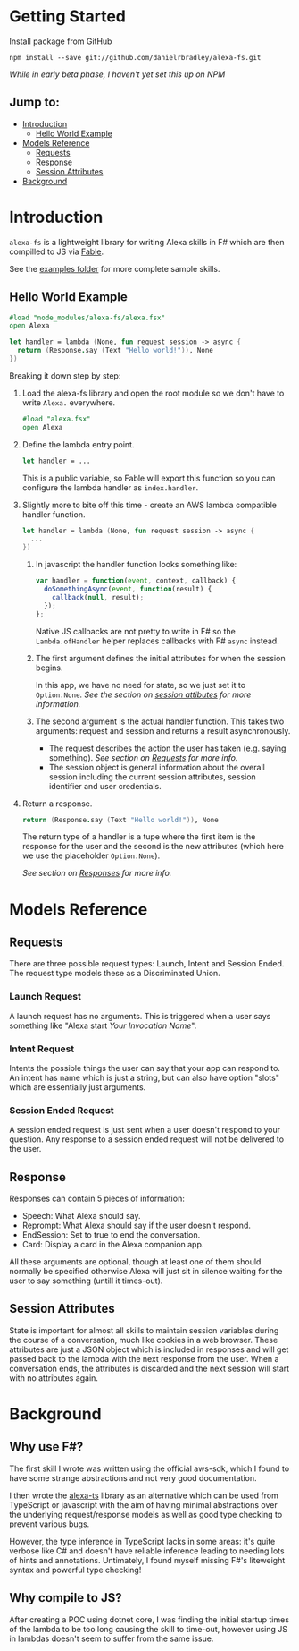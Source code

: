# Getting Started

Install package from GitHub

```
npm install --save git://github.com/danielrbradley/alexa-fs.git
```

_While in early beta phase, I haven't yet set this up on NPM_

## Jump to:
- [Introduction](#introduction)
  - [Hello World Example](#hello-world-example)
- [Models Reference](#models-reference)
  - [Requests](#requests)
  - [Response](#response)
  - [Session Attributes](#session-attributes)
- [Background](#background)

# Introduction

`alexa-fs` is a lightweight library for writing Alexa skills in F# which are then compilled to JS via [Fable](http://fable.io/).

See the [examples folder](examples) for more complete sample skills.

## Hello World Example

```fsharp
#load "node_modules/alexa-fs/alexa.fsx"
open Alexa

let handler = lambda (None, fun request session -> async {
  return (Response.say (Text "Hello world!")), None
})
```

Breaking it down step by step:

1. Load the alexa-fs library and open the root module so we don't have to write `Alexa.` everywhere.

    ```fsharp
    #load "alexa.fsx"
    open Alexa
    ```

2. Define the lambda entry point.

    ```fsharp
    let handler = ...
    ```

    This is a public variable, so Fable will export this function so you can configure the lambda handler as `index.handler`.

3. Slightly more to bite off this time - create an AWS lambda compatible handler function.

    ```fsharp
    let handler = lambda (None, fun request session -> async {
      ...
    })
    ```

    1. In javascript the handler function looks something like:

        ```js
        var handler = function(event, context, callback) {
          doSomethingAsync(event, function(result) {
            callback(null, result);
          });
        };
        ```

        Native JS callbacks are not pretty to write in F# so the `Lambda.ofHandler` helper replaces callbacks with F# `async` instead.

    2. The first argument defines the initial attributes for when the session begins.

        In this app, we have no need for state, so we just set it to `Option.None`. _See the section on [session attibutes](#session-attributes) for more information._

    3. The second argument is the actual handler function. This takes two arguments: request and session and returns a result asynchronously.
    
        - The request describes the action the user has taken (e.g. saying something). _See section on [Requests](#requests) for more info._
        - The session object is general information about the overall session including the current session attributes, session identifier and user credentials.

4. Return a response.

    ```fsharp
    return (Response.say (Text "Hello world!")), None
    ```

    The return type of a handler is a tupe where the first item is the response for the user and the second is the new attributes (which here we use the placeholder `Option.None`).

    _See section on [Responses](#response) for more info._

# Models Reference

## Requests

There are three possible request types: Launch, Intent and Session Ended. The request type models these as a Discriminated Union.

### Launch Request

A launch request has no arguments. This is triggered when a user says something like "Alexa start _Your Invocation Name_".

### Intent Request

Intents the possible things the user can say that your app can respond to. An intent has name which is just a string, but can also have option "slots" which are essentially just arguments.

### Session Ended Request

A session ended request is just sent when a user doesn't respond to your question. Any response to a session ended request will not be delivered to the user.

## Response

Responses can contain 5 pieces of information:
- Speech: What Alexa should say.
- Reprompt: What Alexa should say if the user doesn't respond.
- EndSession: Set to true to end the conversation.
- Card: Display a card in the Alexa companion app.

All these arguments are optional, though at least one of them should normally be specified otherwise Alexa will just sit in silence waiting for the user to say something (untill it times-out).

## Session Attributes

State is important for almost all skills to maintain session variables during the course of a conversation, much like cookies in a web browser. These attributes are just a JSON object which is included in responses and will get passed back to the lambda with the next response from the user. When a conversation ends, the attributes is discarded and the next session will start with no attributes again.

# Background

## Why use F#?
The first skill I wrote was written using the official aws-sdk, which I found to have some strange abstractions and not very good documentation.

I then wrote the [alexa-ts](https://github.com/o2Labs/alexa-ts) library as an alternative which can be used from TypeScript or javascript with the aim of having minimal abstractions over the underlying request/response models as well as good type checking to prevent various bugs.

However, the type inference in TypeScript lacks in some areas: it's quite verbose like C# and doesn't have reliable inference leading to needing lots of hints and annotations. Untimately, I found myself missing F#'s liteweight syntax and powerful type checking!

## Why compile to JS?
After creating a POC using dotnet core, I was finding the initial startup times of the lambda to be too long causing the skill to time-out, however using JS in lambdas doesn't seem to suffer from the same issue.
